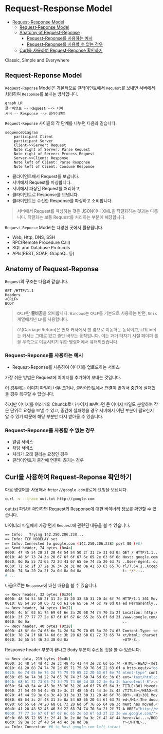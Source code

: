 # Request-Response Model

- [Request-Response Model](#request-response-model)
  - [Request-Reponse Model](#request-reponse-model)
  - [Anatomy of Request-Reponse](#anatomy-of-request-reponse)
    - [Request-Reponse를 사용하는 예시](#request-reponse를-사용하는-예시)
    - [Request-Reponse를 사용할 수 없는 경우](#request-reponse를-사용할-수-없는-경우)
  - [Curl을 사용하여 Request-Reponse 확인하기](#curl을-사용하여-request-reponse-확인하기)

Classic, Simple and Everywhere

## Request-Reponse Model

`Request-Reponse` Model은 기본적으로 클라이언트에서 `Request`를 보내면 서버에서 처리하여 `Response`를 보내는 방식입니다.

```mermaid
graph LR
클라이언트 -- Request --> 서버
서버 -- Response --> 클라이언트
```

`Request-Reponse` 사이클의 각 단계를 나누면 다음과 같습니다.

```mermaid
sequenceDiagram
    participant Client
    participant Server
    Client->>Server: Request
    Note right of Server: Parse Request
    Note right of Server: Process Request
    Server->>Client: Response
    Note left of Client: Parse Response
    Note left of Client: Consume Response
```

* 클라이언트에서 Request를 보냅니다.
* 서버에서 Request를 파싱합니다.
* 서버에서 파싱된 Request를 처리하고,
* 클라이언트로 Response를 보냅니다.
* 클라이언트는 수신한 Response를 파싱하고 소비합니다.

> 서버에서 Request를 파싱하는 것은 JSON이나 XML을 직렬화하는 것과는 다릅니다. 직렬화는 보통 Request를 처리하는 부분에 해당합니다.

`Request-Reponse` Model는 다양한 곳에서 활용됩니다.

* Web, Http, DNS, SSH
* RPC(Remote Procedure Call)
* SQL and Database Protocols
* APIs(REST, SOAP, GraphQL 등)

## Anatomy of Request-Reponse

`Request`의 구조는 다음과 같습니다.

```shell
GET /HTTP/1.1
Headers
<CRLF>
BODY
```

> `CRLF`란 **줄바꿈**을 의미합니다. `Windows`는 `CRLF`를 기본으로 사용하는 반면, `Unix` 계열에서넌 `LF`를 사용합니다.  

> `CR`(Carriage Return)은 현재 커서에서 맨 앞으로 이동하는 동작이고, `LF`(Line)는 커서는 그대로 있고 줄만 바꾸는 동작입니다. 이는 과거 타자기 시절 페이퍼 롤을 우측으로 이동시키기 위한 명령어에서 유래되었습니다.  

### Request-Reponse를 사용하는 예시

* Request-Reponse를 사용하여 이미지를 업로드하는 서비스

가장 쉬운 방법은 Request에 이미지를 추가하여 보내는 것입니다.

이 경우에는 이미지 파일이 너무 크거나, 클라이언트에서 연결이 끊겨서 중간에 실패했을 경우 복구할 수 없습니다.

하지만 이미지를 여러개의 Chunck로 나누어서 보낸다면 큰 이미지 파일도 분할하여 작은 단위로 요청을 보낼 수 있고, 중간에 실패했을 경우 서버에서 어떤 부분이 필요한지 알 수 있기 떄문에 해당 부분만 다시 받아올 수 있습니다.

### Request-Reponse를 사용할 수 없는 경우

* 알림 서비스
* 채팅 서비스
* 처리가 오래 걸리는 요청인 경우
* 클라이언트가 중간에 연결이 끊기는 경우

## Curl을 사용하여 Request-Reponse 확인하기

다음 명령어를 사용해서 `http://google.com`경로에 요청을 보냅니다.

```bash
curl -v --trace out.txt http://google.com
```

out.txt 파일을 확인하면 Request와 Response에 대한 바이너리 정보를 확인할 수 있습니다.

바이너리 파일에서 가장 먼저 `Request`에 관련된 내용을 볼 수 있습니다.

```bash
== Info:   Trying 142.250.206.238...
== Info: TCP_NODELAY set
== Info: Connected to google.com (142.250.206.238) port 80 (#0)
=> Send header, 74 bytes (0x4a)
0000: 47 45 54 20 2f 20 48 54 54 50 2f 31 2e 31 0d 0a GET / HTTP/1.1..
0010: 48 6f 73 74 3a 20 67 6f 6f 67 6c 65 2e 63 6f 6d Host: google.com
0020: 0d 0a 55 73 65 72 2d 41 67 65 6e 74 3a 20 63 75 ..User-Agent: cu
0030: 72 6c 2f 37 2e 36 34 2e 31 0d 0a 41 63 63 65 70 rl/7.64.1..Accep
0040: 74 3a 20 2a 2f 2a 0d 0a 0d 0a                   t: */*....
# ...
```

다음으로는 `Response`에 대한 내용을 볼 수 있습니다.

```bash
<= Recv header, 32 bytes (0x20)
0000: 48 54 54 50 2f 31 2e 31 20 33 30 31 20 4d 6f 76 HTTP/1.1 301 Mov
0010: 65 64 20 50 65 72 6d 61 6e 65 6e 74 6c 79 0d 0a ed Permanently..
<= Recv header, 34 bytes (0x22)
0000: 4c 6f 63 61 74 69 6f 6e 3a 20 68 74 74 70 3a 2f Location: http:/
0010: 2f 77 77 77 2e 67 6f 6f 67 6c 65 2e 63 6f 6d 2f /www.google.com/
0020: 0d 0a                                           ..
<= Recv header, 40 bytes (0x28)
0000: 43 6f 6e 74 65 6e 74 2d 54 79 70 65 3a 20 74 65 Content-Type: te
0010: 78 74 2f 68 74 6d 6c 3b 20 63 68 61 72 73 65 74 xt/html; charset
0020: 3d 55 54 46 2d 38 0d 0a                         =UTF-8..
```

Response header 부분이 끝나고 Body 부분이 수신된 것을 볼 수 있습니다.

```bash
<= Recv data, 219 bytes (0xdb)
0000: 3c 48 54 4d 4c 3e 3c 48 45 41 44 3e 3c 6d 65 74 <HTML><HEAD><met
0010: 61 20 68 74 74 70 2d 65 71 75 69 76 3d 22 63 6f a http-equiv="co
0020: 6e 74 65 6e 74 2d 74 79 70 65 22 20 63 6f 6e 74 ntent-type" cont
0030: 65 6e 74 3d 22 74 65 78 74 2f 68 74 6d 6c 3b 63 ent="text/html;c
0040: 68 61 72 73 65 74 3d 75 74 66 2d 38 22 3e 0a 3c harset=utf-8">.<
0050: 54 49 54 4c 45 3e 33 30 31 20 4d 6f 76 65 64 3c TITLE>301 Moved<
0060: 2f 54 49 54 4c 45 3e 3c 2f 48 45 41 44 3e 3c 42 /TITLE></HEAD><B
0070: 4f 44 59 3e 0a 3c 48 31 3e 33 30 31 20 4d 6f 76 ODY>.<H1>301 Mov
0080: 65 64 3c 2f 48 31 3e 0a 54 68 65 20 64 6f 63 75 ed</H1>.The docu
0090: 6d 65 6e 74 20 68 61 73 20 6d 6f 76 65 64 0a 3c ment has moved.<
00a0: 41 20 48 52 45 46 3d 22 68 74 74 70 3a 2f 2f 77 A HREF="http://w
00b0: 77 77 2e 67 6f 6f 67 6c 65 2e 63 6f 6d 2f 22 3e ww.google.com/">
00c0: 68 65 72 65 3c 2f 41 3e 2e 0d 0a 3c 2f 42 4f 44 here</A>...</BOD
00d0: 59 3e 3c 2f 48 54 4d 4c 3e 0d 0a                Y></HTML>..
== Info: Connection #0 to host google.com left intact
```
